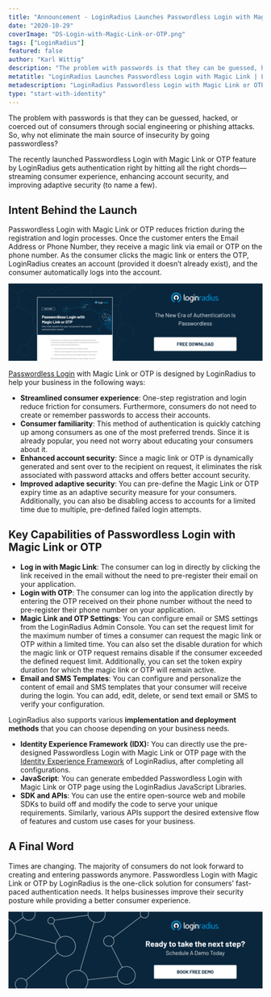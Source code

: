 ```yaml
---
title: "Announcement - LoginRadius Launches Passwordless Login with Magic Link or OTP, Keeps Barriers Low During Registration and Login"
date: "2020-10-29"
coverImage: "DS-Login-with-Magic-Link-or-OTP.png"
tags: ["LoginRadius"]
featured: false 
author: "Karl Wittig"
description: "The problem with passwords is that they can be guessed, hacked, or coerced out of consumers through social engineering attacks. So, why not eliminate the main source of insecurity by going passwordless?"
metatitle: "LoginRadius Launches Passwordless Login with Magic Link | LoginRadius"
metadescription: "LoginRadius Passwordless Login with Magic Link or OTP is the one-click solution for consumers' fast-paced authentication needs and for easy registration & login."
type: "start-with-identity"
---
```

The problem with passwords is that they can be guessed, hacked, or coerced out of consumers through social engineering or phishing attacks. So, why not eliminate the main source of insecurity by going passwordless?  

The recently launched Passwordless Login with Magic Link or OTP feature by LoginRadius gets authentication right by hitting all the right chords—streaming consumer experience, enhancing account security, and improving adaptive security (to name a few).

## Intent Behind the Launch

Passwordless Login with Magic Link or OTP reduces friction during the registration and login processes. Once the customer enters the Email Address or Phone Number, they receive a magic link via email or OTP on the phone number. As the consumer clicks the magic link or enters the OTP, LoginRadius creates an account (provided it doesn’t already exist), and the consumer automatically logs into the account.

[![Passwordless Login with OTP](DS-Passwordless-Login-with-Magic-Link-or-OTP-1.png)](https://www.loginradius.com/resource/passwordless-login-magic-link-otp-datasheet)

[Passwordless Login](https://www.loginradius.com/passwordless-login/) with Magic Link or OTP is designed by LoginRadius to help your business in the following ways: 

- **Streamlined consumer experience**: One-step registration and login reduce friction for consumers. Furthermore, consumers do not need to create or remember passwords to access their accounts.
- **Consumer familiarity**: This method of authentication is quickly catching up among consumers as one of the most preferred trends. Since it is already popular, you need not worry about educating your consumers about it.
- **Enhanced account security**: Since a magic link or OTP is dynamically generated and sent over to the recipient on request, it eliminates the risk associated with password attacks and offers better account security.
- **Improved adaptive security**: You can pre-define the Magic Link or OTP expiry time as an adaptive security measure for your consumers. Additionally, you can also be disabling access to accounts for a limited time due to multiple, pre-defined failed login attempts.

## Key Capabilities of Passwordless Login with Magic Link or OTP

- **Log in with Magic Link**: The consumer can log in directly by clicking the link received in the email without the need to pre-register their email on your application.
- **Login with OTP**: The consumer can log into the application directly by entering the OTP received on their phone number without the need to pre-register their phone number on your application.
- **Magic Link and OTP Settings**: You can configure email or SMS settings from the LoginRadius Admin Console. You can set the request limit for the maximum number of times a consumer can request the magic link or OTP within a limited time. You can also set the disable duration for which the magic link or OTP request remains disable if the consumer exceeded the defined request limit. Additionally, you can set the token expiry duration for which the magic link or OTP will remain active.
- **Email and SMS Templates**: You can configure and personalize the content of email and SMS templates that your consumer will receive during the login. You can add, edit, delete, or send text email or SMS to verify your configuration. 

LoginRadius also supports various **implementation and deployment methods** that you can choose depending on your business needs.

- **Identity Experience Framework (IDX):** You can directly use the pre-designed Passwordless Login with Magic Link or OTP page with the [Identity Experience Framework](https://www.loginradius.com/resource/loginradius-identity-experience-framework-datasheet) of LoginRadius, after completing all configurations.
- **JavaScript**: You can generate embedded Passwordless Login with Magic Link or OTP page using the LoginRadius JavaScript Libraries. 
- **SDK and APIs**: You can use the entire open-source web and mobile SDKs to build off and modify the code to serve your unique requirements. Similarly, various APIs support the desired extensive flow of features and custom use cases for your business.

## A Final Word

Times are changing. The majority of consumers do not look forward to creating and entering passwords anymore. Passwordless Login with Magic Link or OTP by LoginRadius is the one-click solution for consumers’ fast-paced authentication needs. It helps businesses improve their security posture while providing a better consumer experience. 

[![LoginRadius Book Free Demo](Book-a-demo-1024x310-1-1.png)](https://www.loginradius.com/book-a-demo/)
